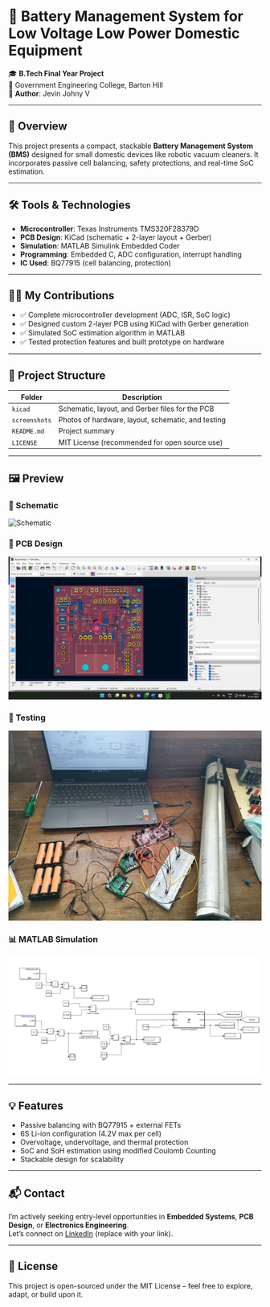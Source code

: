 # 🔋 Battery Management System for Low Voltage Low Power Domestic Equipment

🎓 **B.Tech Final Year Project**  
🏫 Government Engineering College, Barton Hill  
👤 **Author**: Jevin Johny V  

---

## 📘 Overview

This project presents a compact, stackable **Battery Management System (BMS)** designed for small domestic devices like robotic vacuum cleaners. It incorporates passive cell balancing, safety protections, and real-time SoC estimation.

---

## 🛠️ Tools & Technologies

- **Microcontroller**: Texas Instruments TMS320F28379D  
- **PCB Design**: KiCad (schematic + 2-layer layout + Gerber)  
- **Simulation**: MATLAB Simulink Embedded Coder  
- **Programming**: Embedded C, ADC configuration, interrupt handling  
- **IC Used**: BQ77915 (cell balancing, protection)

---

## 🧑‍💻 My Contributions

- ✅ Complete microcontroller development (ADC, ISR, SoC logic)
- ✅ Designed custom 2-layer PCB using KiCad with Gerber generation
- ✅ Simulated SoC estimation algorithm in MATLAB
- ✅ Tested protection features and built prototype on hardware

---

## 📂 Project Structure

| Folder | Description |
|--------|-------------|
| `kicad` | Schematic, layout, and Gerber files for the PCB |
| `screenshots` | Photos of hardware, layout, schematic, and testing |
| `README.md` | Project summary |
| `LICENSE` | MIT License (recommended for open source use) |

---

## 🖼️ Preview
### 🔌 Schematic
![Schematic](screenshots/schematic.png")

### 🔌 PCB Design
![Layout](screenshots/layout.png)

### 🧪 Testing
![Testing](screenshots/testing1.jpg)

### 📊 MATLAB Simulation
![Simulation](screenshots/matlabsimulation.png)

---

## 💡 Features

- Passive balancing with BQ77915 + external FETs
- 6S Li-ion configuration (4.2V max per cell)
- Overvoltage, undervoltage, and thermal protection
- SoC and SoH estimation using modified Coulomb Counting
- Stackable design for scalability

---

## 📬 Contact

I’m actively seeking entry-level opportunities in **Embedded Systems**, **PCB Design**, or **Electronics Engineering**.  
Let’s connect on [LinkedIn](https://www.linkedin.com/in/jevinjohny) (replace with your link).

---

## 📄 License

This project is open-sourced under the MIT License – feel free to explore, adapt, or build upon it.
